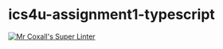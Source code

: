 # ics4u-assignment1-typescript

[![Mr Coxall's Super Linter](https://github.com/Huzaifa-Khalid-2/ics4u-assignment1-typescript/workflows/Mr%20Coxall's%20Super%20Linter/badge.svg)](https://github.com/Huzaifa-Khalid-2/ics4u-assignment1-typescript/actions/)
